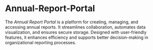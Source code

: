 # Annual-Report-Portal
The *Annual Report Portal* is a platform for creating, managing, and accessing annual reports. It streamlines collaboration, automates data visualization, and ensures secure storage. Designed with user-friendly features, it enhances efficiency and supports better decision-making in organizational reporting processes.
